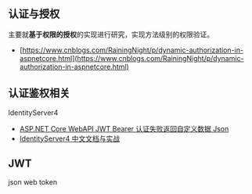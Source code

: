 ## 认证与授权
主要就**基于权限的授权**的实现进行研究，实现方法级别的权限验证。
- [https://www.cnblogs.com/RainingNight/p/dynamic-authorization-in-aspnetcore.html](https://www.cnblogs.com/RainingNight/p/dynamic-authorization-in-aspnetcore.html)


## 认证鉴权相关

IdentityServer4

- [ASP.NET Core WebAPI JWT Bearer 认证失败返回自定义数据 Json](https://blog.csdn.net/jasonsong2008/article/details/89226705)
- [IdentityServer4 中文文档与实战](https://www.cnblogs.com/stulzq/p/8119928.html)


## JWT

json web token

